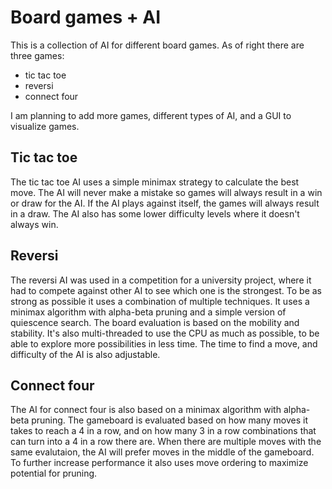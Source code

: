 # Board games + AI

This is a collection of AI for different board games. As of right there are three games:

- tic tac toe
- reversi
- connect four

I am planning to add more games, different types of AI, and a GUI to visualize games. 

## Tic tac toe

The tic tac toe AI uses a simple minimax strategy to calculate the best move. The AI will never make a mistake so games will always result in a win or draw for the AI. If the AI plays against itself, the games will always result in a draw. The AI also has some lower difficulty levels where it doesn't always win.

## Reversi 

The reversi AI was used in a competition for a university project, where it had to compete against other AI to see which one is the strongest. To be as strong as possible it uses a combination of multiple techniques. It uses a minimax algorithm with alpha-beta pruning and a simple version of quiescence search. The board evaluation is based on the mobility and stability. It's also multi-threaded to use the CPU as much as possible, to be able to explore more possibilities in less time. The time to find a move, and difficulty of the AI is also adjustable.

## Connect four

The AI for connect four is also based on a minimax algorithm with alpha-beta pruning. The gameboard is evaluated based on how many moves it takes to reach a 4 in a row, and on how many 3 in a row combinations that can turn into a 4 in a row there are. When there are multiple moves with the same evalutaion, the AI will prefer moves in the middle of the gameboard. To further increase performance it also uses move ordering to maximize potential for pruning. 